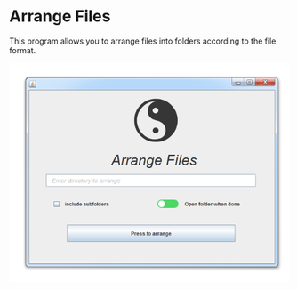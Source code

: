 # Arrange Files
This program allows you to arrange files into folders according to the file format.
<br>
<p align="center">
<img src="images/arrange.png"></img> <br>
</p><br>
